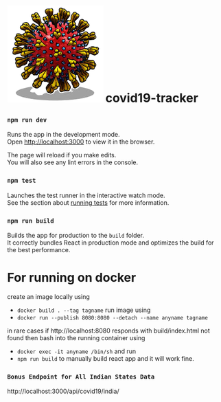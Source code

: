 <div>
 <img src="https://github.com/nikhil026/covid19-tracker/blob/master/src/corona.png?raw=true" />
 <h1 style="display: inline">covid19-tracker</h1>
</div>

### `npm run dev`

Runs the app in the development mode.<br />
Open [http://localhost:3000](http://localhost:3000) to view it in the browser.

The page will reload if you make edits.<br />
You will also see any lint errors in the console.

### `npm test`

Launches the test runner in the interactive watch mode.<br />
See the section about [running tests](https://facebook.github.io/create-react-app/docs/running-tests) for more information.

### `npm run build`

Builds the app for production to the `build` folder.<br />
It correctly bundles React in production mode and optimizes the build for the best performance.

# For running on docker 

create an image locally using
- `docker build . --tag tagname`
run image using
- `docker run --publish 8080:8080 --detach --name anyname tagname`

in rare cases if http://localhost:8080 responds with build/index.html not found then bash into the running container using
- `docker exec -it anyname /bin/sh`
and run 
- `npm run build`
to manually build react app and it will work fine.

### `Bonus Endpoint for All Indian States Data` 
http://localhost:3000/api/covid19/india/

